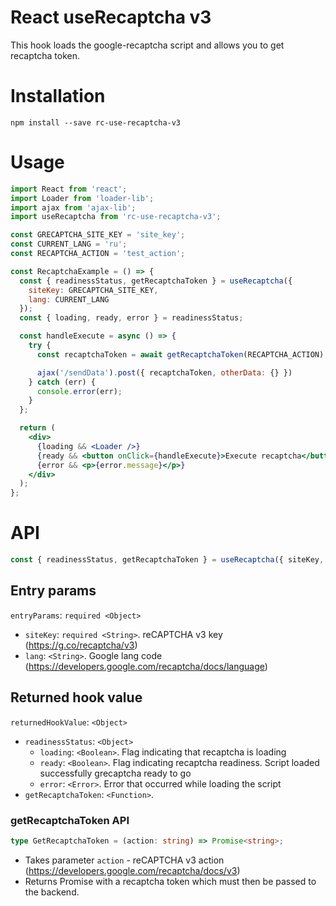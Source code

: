 # React useRecaptcha v3

This hook loads the google-recaptcha script and allows you to get recaptcha token.

# Installation
```
npm install --save rc-use-recaptcha-v3
```

# Usage

```jsx
import React from 'react';
import Loader from 'loader-lib';
import ajax from 'ajax-lib';
import useRecaptcha from 'rc-use-recaptcha-v3';

const GRECAPTCHA_SITE_KEY = 'site_key';
const CURRENT_LANG = 'ru';
const RECAPTCHA_ACTION = 'test_action';

const RecaptchaExample = () => {
  const { readinessStatus, getRecaptchaToken } = useRecaptcha({
    siteKey: GRECAPTCHA_SITE_KEY,
    lang: CURRENT_LANG
  });
  const { loading, ready, error } = readinessStatus;

  const handleExecute = async () => {
    try {
      const recaptchaToken = await getRecaptchaToken(RECAPTCHA_ACTION);

      ajax('/sendData').post({ recaptchaToken, otherData: {} })
    } catch (err) {
      console.error(err);
    }
  };

  return (
    <div>
      {loading && <Loader />}
      {ready && <button onClick={handleExecute}>Execute recaptcha</button>}
      {error && <p>{error.message}</p>}
    </div>
  );
};
```

# API
```js
const { readinessStatus, getRecaptchaToken } = useRecaptcha({ siteKey, lang });
```

## Entry params
```entryParams```: ```required <Object>```
  * ```siteKey```: ```required <String>```. reCAPTCHA v3 key (https://g.co/recaptcha/v3)
  * ```lang```: ```<String>```. Google lang code (https://developers.google.com/recaptcha/docs/language)

## Returned hook value
```returnedHookValue```: ```<Object>```
  * ```readinessStatus```: ```<Object>```
    * ```loading```: ```<Boolean>```. Flag indicating that recaptcha is loading
    * ```ready```: ```<Boolean>```. Flag indicating recaptcha readiness. Script loaded successfully grecaptcha ready to go
    * ```error```: ```<Error>```. Error that occurred while loading the script
  * ```getRecaptchaToken```: ```<Function>```.

### getRecaptchaToken API
```ts
type GetRecaptchaToken = (action: string) => Promise<string>;
```

* Takes parameter ```action``` - reCAPTCHA v3 action (https://developers.google.com/recaptcha/docs/v3)
* Returns Promise with a recaptcha token which must then be passed to the backend.
